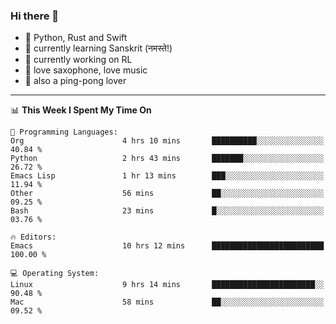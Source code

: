 ### Hi there 👋

- 📙 Python, Rust and Swift
- 🌱 currently learning Sanskrit (नमस्ते!)
- 🔭 currently working on RL
- 🎷 love saxophone, love music
- 🏓 also a ping-pong lover

<!--
**ZiqinGong/ZiqinGong** is a ✨ _special_ ✨ repository because its `README.md` (this file) appears on your GitHub profile.

Here are some ideas to get you started:

- 🔭 I’m currently working on ...
- 🌱 I’m currently learning ...
- 👯 I’m looking to collaborate on ...
- 🤔 I’m looking for help with ...
- 💬 Ask me about ...
- 📫 gongzq0301@sjtu.edu.cn
- 😄 Pronouns: ...
- ⚡ Fun fact: ...
-->

---

<!--START_SECTION:waka-->
📊 **This Week I Spent My Time On** 

```text
💬 Programming Languages: 
Org                      4 hrs 10 mins       ██████████░░░░░░░░░░░░░░░   40.84 % 
Python                   2 hrs 43 mins       ███████░░░░░░░░░░░░░░░░░░   26.72 % 
Emacs Lisp               1 hr 13 mins        ███░░░░░░░░░░░░░░░░░░░░░░   11.94 % 
Other                    56 mins             ██░░░░░░░░░░░░░░░░░░░░░░░   09.25 % 
Bash                     23 mins             █░░░░░░░░░░░░░░░░░░░░░░░░   03.76 % 

🔥 Editors: 
Emacs                    10 hrs 12 mins      █████████████████████████   100.00 % 

💻 Operating System: 
Linux                    9 hrs 14 mins       ███████████████████████░░   90.48 % 
Mac                      58 mins             ██░░░░░░░░░░░░░░░░░░░░░░░   09.52 % 
```


<!--END_SECTION:waka-->

